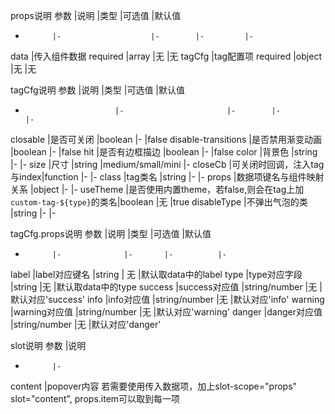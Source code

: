props说明
参数        |说明                  |类型     |可选值     |默认值
-           |-                    |-        |-         |-
data        |传入组件数据 required |array    |无        |无
tagCfg      |tag配置项   required  |object   |无        |无

tagCfg说明
参数                      |说明                    |类型     |可选值             |默认值
-                         |-                       |-        |-                 |-
closable                  |是否可关闭               |boolean  |-                 |false
disable-transitions       |是否禁用渐变动画          |boolean  |-                 |false
hit                       |是否有边框描边            |boolean  |-                 |false
color                     |背景色                   |string   |-                 |-
size                      |尺寸                     |string   |medium/small/mini |-
closeCb                   |可关闭时回调，注入tag与index|function |-                 |-
class                     |tag类名                   |string  |-                 |-
props                     |数据项键名与组件映射关系    |object  |-                 |-
useTheme    |是否使用内置theme，若false,则会在tag上加`custom-tag-${type}`的类名|boolean |无        |true
disableType               |不弹出气泡的类             |string  |-                 |-


tagCfg.props说明
参数        |说明           |类型     |可选值     |默认值
-           |-              |-       |-          |-
label       |label对应键名   |string  |  无       |默认取data中的label
type        |type对应字段    |string   |无        |默认取data中的type
success     |success对应值   |string/number     |无         |默认对应'success'
info        |info对应值      |string/number     |无         |默认对应'info'
warning     |warning对应值   |string/number     |无         |默认对应'warning'
danger      |danger对应值    |string/number     |无         |默认对应'danger'


slot说明
参数        |说明          
-           |-             
content     |popover内容  若需要使用传入数据项，加上slot-scope="props" slot="content", props.item可以取到每一项
